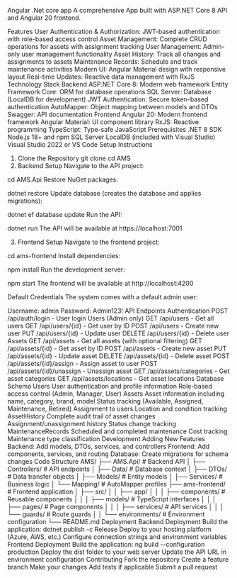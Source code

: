 Angular .Net core app
A comprehensive App built with ASP.NET Core 8 API and Angular 20 frontend.

Features
User Authentication & Authorization: JWT-based authentication with role-based access control
Asset Management: Complete CRUD operations for assets with assignment tracking
User Management: Admin-only user management functionality
Asset History: Track all changes and assignments to assets
Maintenance Records: Schedule and track maintenance activities
Modern UI: Angular Material design with responsive layout
Real-time Updates: Reactive data management with RxJS
Technology Stack
Backend
ASP.NET Core 8: Modern web framework
Entity Framework Core: ORM for database operations
SQL Server: Database (LocalDB for development)
JWT Authentication: Secure token-based authentication
AutoMapper: Object mapping between models and DTOs
Swagger: API documentation
Frontend
Angular 20: Modern frontend framework
Angular Material: UI component library
RxJS: Reactive programming
TypeScript: Type-safe JavaScript
Prerequisites
.NET 8 SDK
Node.js 18+ and npm
SQL Server LocalDB (included with Visual Studio)
Visual Studio 2022 or VS Code
Setup Instructions
1. Clone the Repository
git clone <repository-url>
cd AMS
2. Backend Setup
Navigate to the API project:

cd AMS.Api
Restore NuGet packages:

dotnet restore
Update database (creates the database and applies migrations):

dotnet ef database update
Run the API:

dotnet run
The API will be available at https://localhost:7001

3. Frontend Setup
Navigate to the frontend project:

cd ams-frontend
Install dependencies:

npm install
Run the development server:

npm start
The frontend will be available at http://localhost:4200

Default Credentials
The system comes with a default admin user:

Username: admin
Password: Admin123!
API Endpoints
Authentication
POST /api/auth/login - User login
Users (Admin only)
GET /api/users - Get all users
GET /api/users/{id} - Get user by ID
POST /api/users - Create new user
PUT /api/users/{id} - Update user
DELETE /api/users/{id} - Delete user
Assets
GET /api/assets - Get all assets (with optional filtering)
GET /api/assets/{id} - Get asset by ID
POST /api/assets - Create new asset
PUT /api/assets/{id} - Update asset
DELETE /api/assets/{id} - Delete asset
POST /api/assets/{id}/assign - Assign asset to user
POST /api/assets/{id}/unassign - Unassign asset
GET /api/assets/categories - Get asset categories
GET /api/assets/locations - Get asset locations
Database Schema
Users
User authentication and profile information
Role-based access control (Admin, Manager, User)
Assets
Asset information including name, category, brand, model
Status tracking (Available, Assigned, Maintenance, Retired)
Assignment to users
Location and condition tracking
AssetHistory
Complete audit trail of asset changes
Assignment/unassignment history
Status change tracking
MaintenanceRecords
Scheduled and completed maintenance
Cost tracking
Maintenance type classification
Development
Adding New Features
Backend: Add models, DTOs, services, and controllers
Frontend: Add components, services, and routing
Database: Create migrations for schema changes
Code Structure
AMS/
├── AMS.Api/                 # Backend API
│   ├── Controllers/         # API endpoints
│   ├── Data/               # Database context
│   ├── DTOs/               # Data transfer objects
│   ├── Models/             # Entity models
│   ├── Services/           # Business logic
│   └── Mapping/            # AutoMapper profiles
├── ams-frontend/           # Frontend application
│   ├── src/
│   │   ├── app/
│   │   │   ├── components/ # Reusable components
│   │   │   ├── models/     # TypeScript interfaces
│   │   │   ├── pages/      # Page components
│   │   │   ├── services/   # API services
│   │   │   └── guards/     # Route guards
│   │   └── environments/   # Environment configuration
└── README.md
Deployment
Backend Deployment
Build the application: dotnet publish -c Release
Deploy to your hosting platform (Azure, AWS, etc.)
Configure connection strings and environment variables
Frontend Deployment
Build the application: ng build --configuration production
Deploy the dist folder to your web server
Update the API URL in environment configuration
Contributing
Fork the repository
Create a feature branch
Make your changes
Add tests if applicable
Submit a pull request
